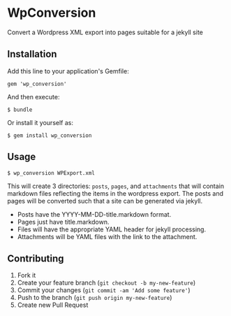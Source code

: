 # WpConversion

Convert a Wordpress XML export into pages suitable for a jekyll site

## Installation

Add this line to your application's Gemfile:

    gem 'wp_conversion'

And then execute:

    $ bundle

Or install it yourself as:

    $ gem install wp_conversion

## Usage

    $ wp_conversion WPExport.xml

This will create 3 directories: `posts`, `pages`, and `attachments`
that will contain markdown files reflecting the items in the wordpress
export. The posts and pages will be converted such that a site can be
generated via jekyll.

* Posts have the YYYY-MM-DD-title.markdown format.
* Pages just have title.markdown.
* Files will have the appropriate YAML header for jekyll processing.
* Attachments will be YAML files with the link to the attachment.

## Contributing

1. Fork it
2. Create your feature branch (`git checkout -b my-new-feature`)
3. Commit your changes (`git commit -am 'Add some feature'`)
4. Push to the branch (`git push origin my-new-feature`)
5. Create new Pull Request

